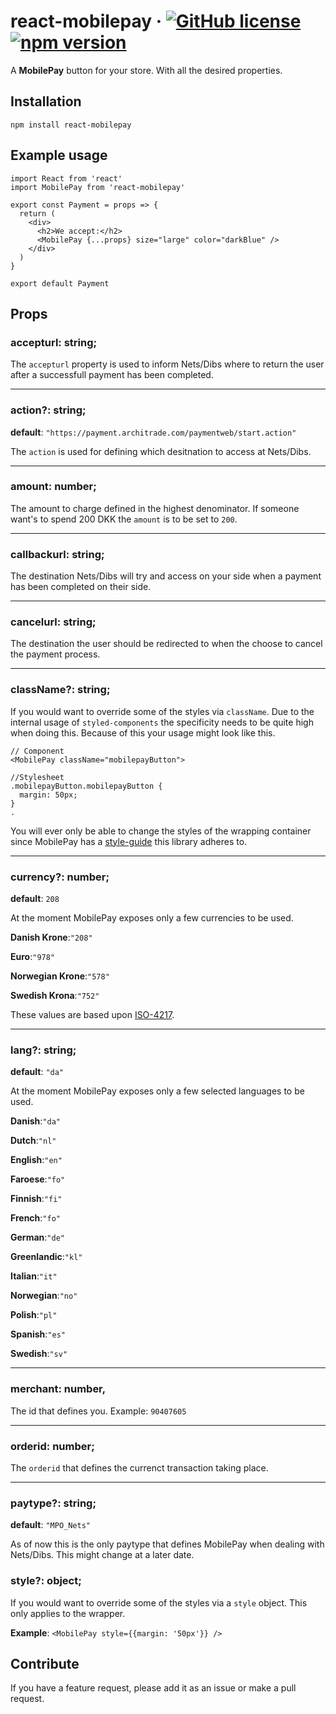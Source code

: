 # react-mobilepay &middot; [![GitHub license](https://img.shields.io/badge/license-MIT-blue.svg)](https://github.com/densouadtech/react-mobilepay/blob/master/LICENSE) [![npm version](https://img.shields.io/npm/v/react-mobilepay.svg)](https://www.npmjs.com/package/react-mobilepay)

A __MobilePay__ button for your store. With all the desired properties.

## Installation

```
npm install react-mobilepay
```

## Example usage

```
import React from 'react'
import MobilePay from 'react-mobilepay'

export const Payment = props => {
  return (
    <div>
      <h2>We accept:</h2>
      <MobilePay {...props} size="large" color="darkBlue" />
    </div>
  )
}

export default Payment
```

## Props

### __accepturl__: __string__;

The `accepturl` property is used to inform Nets/Dibs where to return the user
after a successfull payment has been completed.

---

### __action?__: __string__;

__default__: `"https://payment.architrade.com/paymentweb/start.action"`

The `action` is used for defining which desitnation to access at Nets/Dibs.

---

### __amount__: __number__;

The amount to charge defined in the highest denominator. If someone want's to
spend 200 DKK the `amount` is to be set to `200`.

---

### __callbackurl__: __string__;

The destination Nets/Dibs will try and access on your side when a payment has
been completed on their side.

---

### __cancelurl__: __string__;

The destination the user should be redirected to when the choose to cancel the
payment process.

---

### __className?__: __string__;

If you would want to override some of the styles via `className`.
Due to the internal usage of `styled-components` the specificity needs to be
quite high when doing this. Because of this your usage might look like this.

```
// Component
<MobilePay className="mobilepayButton">

//Stylesheet
.mobilepayButton.mobilepayButton {
  margin: 50px;
}
.
```

You will ever only be able to change the styles of the wrapping container
since MobilePay has a [style-guide](https://developer.mobilepay.dk/design/buttons) this library adheres to.

---

### __currency?__: __number__;

__default__: `208`

At the moment MobilePay exposes only a few currencies to be used.

__Danish Krone__:`"208"`

__Euro__:`"978"`

__Norwegian Krone__:`"578"`

__Swedish Krona__:`"752"`


These values are based upon [ISO-4217](https://en.wikipedia.org/wiki/ISO_4217).

---

### __lang?__: __string__;

__default__: `"da"`

At the moment MobilePay exposes only a few selected languages to be used.

__Danish__:`"da"`

__Dutch__:`"nl"`

__English__:`"en"`

__Faroese__:`"fo"`

__Finnish__:`"fi"`

__French__:`"fo"`

__German__:`"de"`

__Greenlandic__:`"kl"`

__Italian__:`"it"`

__Norwegian__:`"no"`

__Polish__:`"pl"`

__Spanish__:`"es"`

__Swedish__:`"sv"`

---

### __merchant__: __number__,

The id that defines you. Example: `90407605`

---

### __orderid__: __number__;

The `orderid` that defines the currenct transaction taking place.

---

### __paytype?__: __string__;

__default__: `"MPO_Nets"`

As of now this is the only paytype that defines MobilePay when dealing with Nets/Dibs. This might change at a later date.


### __style?__: __object__;

If you would want to override some of the styles via a `style` object. This
only applies to the wrapper.

__Example__: `<MobilePay style={{margin: '50px'}} />`

## Contribute

If you have a feature request, please add it as an issue or make a pull request.
